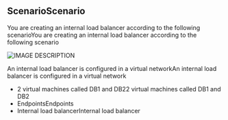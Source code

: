 ## <a name="scenario"></a><span data-ttu-id="0894b-101">Scenario</span><span class="sxs-lookup"><span data-stu-id="0894b-101">Scenario</span></span>

<span data-ttu-id="0894b-102">You are creating an internal load balancer according to the following scenario</span><span class="sxs-lookup"><span data-stu-id="0894b-102">You are creating an internal load balancer according to the following scenario</span></span>

![IMAGE DESCRIPTION](https://docstestmedia1.blob.core.windows.net/azure-media/includes/media/load-balancer-get-started-ilb-scenario-include/figure1.png)

<span data-ttu-id="0894b-104">An internal load balancer is configured in a virtual network</span><span class="sxs-lookup"><span data-stu-id="0894b-104">An internal load balancer is configured in a virtual network</span></span>

* <span data-ttu-id="0894b-105">2 virtual machines called DB1 and DB2</span><span class="sxs-lookup"><span data-stu-id="0894b-105">2 virtual machines called DB1 and DB2</span></span>
* <span data-ttu-id="0894b-106">Endpoints</span><span class="sxs-lookup"><span data-stu-id="0894b-106">Endpoints</span></span>
* <span data-ttu-id="0894b-107">Internal load balancer</span><span class="sxs-lookup"><span data-stu-id="0894b-107">Internal load balancer</span></span>

